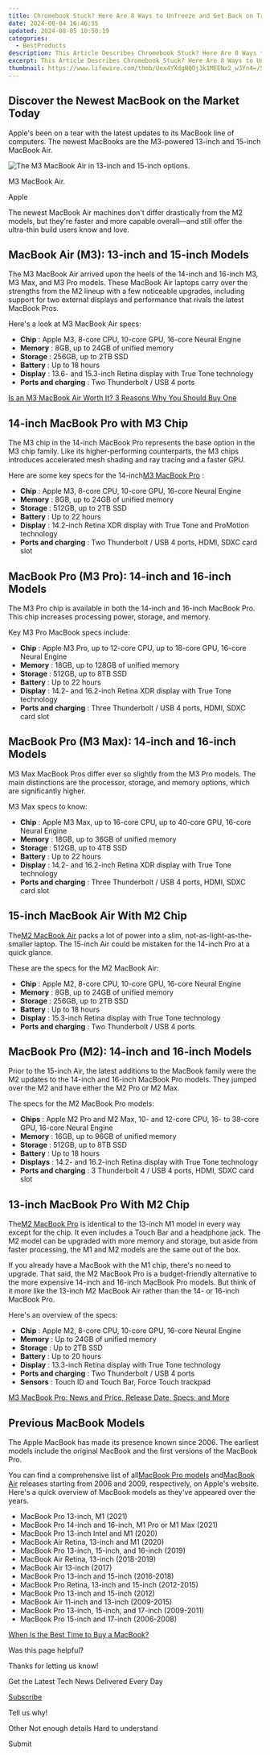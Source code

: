 ```yaml
---
title: Chromebook Stuck? Here Are 8 Ways to Unfreeze and Get Back on Track!
date: 2024-08-04 16:46:55
updated: 2024-08-05 10:50:19
categories:
  - BestProducts
description: This Article Describes Chromebook Stuck? Here Are 8 Ways to Unfreeze and Get Back on Track!
excerpt: This Article Describes Chromebook Stuck? Here Are 8 Ways to Unfreeze and Get Back on Track!
thumbnail: https://www.lifewire.com/thmb/Uex4YXdgNQOj3k1MEENx2_wJYn4=/540x405/filters:no_upscale():max_bytes(150000):strip_icc():format(webp)/GettyImages-168808902-5beef684c9e77c005131ce7b.jpg
---
```


## Discover the Newest MacBook on the Market Today
 Apple's been on a tear with the latest updates to its MacBook line of computers. The newest MacBooks are the M3-powered 13-inch and 15-inch MacBook Air.

![The M3 MacBook Air in 13-inch and 15-inch options.](https://www.lifewire.com/thmb/EOD-IRgFrqMGgevnnpW1AvKqKbs=/1500x0/filters:no_upscale():max_bytes(150000):strip_icc():format(webp)/Apple-MacBook-Air-2-up-front-240304-4fc0ab043fe04df5b19ee1b2107656cd.jpg)

M3 MacBook Air.

Apple

 The newest MacBook Air machines don't differ drastically from the M2 models, but they're faster and more capable overall—and still offer the ultra-thin build users know and love.

## MacBook Air (M3): 13-inch and 15-inch Models

 The M3 MacBook Air arrived upon the heels of the 14-inch and 16-inch M3, M3 Max, and M3 Pro models. These MacBook Air laptops carry over the strengths from the M2 lineup with a few noticeable upgrades, including support for two external displays and performance that rivals the latest MacBook Pros.

 Here's a look at M3 MacBook Air specs:

* **Chip** : Apple M3, 8-core CPU, 10-core GPU, 16-core Neural Engine
* **Memory** : 8GB, up to 24GB of unified memory
* **Storage** : 256GB, up to 2TB SSD
* **Battery** : Up to 18 hours
* **Display** : 13.6- and 15.3-inch Retina display with True Tone technology
* **Ports and charging** : Two Thunderbolt / USB 4 ports

[Is an M3 MacBook Air Worth It? 3 Reasons Why You Should Buy One](https://www.lifewire.com/is-m3-macbook-air-worth-it-8613241)

## 14-inch MacBook Pro with M3 Chip

 The M3 chip in the 14-inch MacBook Pro represents the base option in the M3 chip family. Like its higher-performing counterparts, the M3 chips introduces accelerated mesh shading and ray tracing and a faster GPU.

 Here are some key specs for the 14-inch[M3 MacBook Pro](https://www.lifewire.com/m3-macbook-pro-7979159) :

* **Chip** : Apple M3, 8-core CPU, 10-core GPU, 16-core Neural Engine
* **Memory** : 8GB, up to 24GB of unified memory
* **Storage** : 512GB, up to 2TB SSD
* **Battery** : Up to 22 hours
* **Display** : 14.2-inch Retina XDR display with True Tone and ProMotion technology
* **Ports and charging** : Two Thunderbolt / USB 4 ports, HDMI, SDXC card slot

## MacBook Pro (M3 Pro): 14-inch and 16-inch Models

 The M3 Pro chip is available in both the 14-inch and 16-inch MacBook Pro. This chip increases processing power, storage, and memory.

 Key M3 Pro MacBook specs include:

* **Chip** : Apple M3 Pro, up to 12-core CPU, up to 18-core GPU, 16-core Neural Engine
* **Memory** : 18GB, up to 128GB of unified memory
* **Storage** : 512GB, up to 8TB SSD
* **Battery** : Up to 22 hours
* **Display** : 14.2- and 16.2-inch Retina XDR display with True Tone technology
* **Ports and charging** : Three Thunderbolt / USB 4 ports, HDMI, SDXC card slot

## MacBook Pro (M3 Max): 14-inch and 16-inch Models

 M3 Max MacBook Pros differ ever so slightly from the M3 Pro models. The main distinctions are the processor, storage, and memory options, which are significantly higher.

 M3 Max specs to know:

* **Chip** : Apple M3 Max, up to 16-core CPU, up to 40-core GPU, 16-core Neural Engine
* **Memory** : 18GB, up to 36GB of unified memory
* **Storage** : 512GB, up to 4TB SSD
* **Battery** : Up to 22 hours
* **Display** : 14.2- and 16.2-inch Retina XDR display with True Tone technology
* **Ports and charging** : Three Thunderbolt / USB 4 ports, HDMI, SDXC card slot

## 15-inch MacBook Air With M2 Chip

 The[M2 MacBook Air](https://www.lifewire.com/the-m2-macbook-air-is-perfect-for-almost-everyone-5525617) packs a lot of power into a slim, not-as-light-as-the-smaller laptop. The 15-inch Air could be mistaken for the 14-inch Pro at a quick glance.  

 These are the specs for the M2 MacBook Air:

* **Chip** : Apple M2, 8-core CPU, 10-core GPU, 16-core Neural Engine
* **Memory** : 8GB, up to 24GB of unified memory
* **Storage** : 256GB, up to 2TB SSD
* **Battery** : Up to 18 hours
* **Display** : 15.3-inch Retina display with True Tone technology
* **Ports and charging** : Two Thunderbolt / USB 4 ports

## MacBook Pro (M2): 14-inch and 16-inch Models

 Prior to the 15-inch Air, the latest additions to the MacBook family were the M2 updates to the 14-inch and 16-inch MacBook Pro models. They jumped over the M2 and have either the M2 Pro or M2 Max.

 The specs for the M2 MacBook Pro models:  

* **Chips** : Apple M2 Pro and M2 Max, 10- and 12-core CPU, 16- to 38-core GPU, 16-core Neural Engine
* **Memory** : 16GB, up to 96GB of unified memory
* **Storage** : 512GB, up to 8TB SSD
* **Battery** : Up to 18 hours
* **Displays** : 14.2- and 16.2-inch Retina display with True Tone technology
* **Ports and charging** : 3 Thunderbolt 4 / USB 4 ports, HDMI, SDXC card slot

## 13-inch MacBook Pro With M2 Chip

 The[M2 MacBook Pro](https://www.lifewire.com/apples-m2-macbook-pro-isnt-the-successor-it-should-be-5496651) is identical to the 13-inch M1 model in every way except for the chip. It even includes a Touch Bar and a headphone jack. The M2 model can be upgraded with more memory and storage, but aside from faster processing, the M1 and M2 models are the same out of the box.

 If you already have a MacBook with the M1 chip, there's no need to upgrade. That said, the M2 MacBook Pro is a budget-friendly alternative to the more expensive 14-inch and 16-inch MacBook Pro models. But think of it more like the 13-inch M2 MacBook Air rather than the 14- or 16-inch MacBook Pro.  

 Here's an overview of the specs:

* **Chip** : Apple M2, 8-core CPU, 10-core GPU, 16-core Neural Engine
* **Memory** : Up to 24GB of unified memory
* **Storage** : Up to 2TB SSD
* **Battery** : Up to 20 hours
* **Display** : 13.3-inch Retina display with True Tone technology
* **Ports and charging** : Two Thunderbolt / USB 4 ports
* **Sensors** : Touch ID and Touch Bar, Force Touch trackpad

[M3 MacBook Pro: News and Price, Release Date, Specs; and More](https://www.lifewire.com/m3-macbook-pro-7979159)

## Previous MacBook Models

 The Apple MacBook has made its presence known since 2006\. The earliest models include the original MacBook and the first versions of the MacBook Pro.

 You can find a comprehensive list of all[MacBook Pro models](https://support.apple.com/en-us/108052) and[MacBook Air](https://support.apple.com/en-us/102869) releases starting from 2006 and 2009, respectively, on Apple's website. Here's a quick overview of MacBook models as they've appeared over the years.

* MacBook Pro 13-inch, M1 (2021)
* MacBook Pro 14-inch and 16-inch, M1 Pro or M1 Max (2021)
* MacBook Pro 13-inch Intel and M1 (2020)
* MacBook Air Retina, 13-inch and M1 (2020)
* MacBook Pro 13-inch, 15-inch, and 16-inch (2019)
* MacBook Air Retina, 13-inch (2018-2019)
* MacBook Air 13-inch (2017)
* MacBook Pro 13-inch and 15-inch (2016-2018)
* MacBook Pro Retina, 13-inch and 15-inch (2012-2015)
* MacBook Pro 13-inch and 15-inch (2012)
* MacBook Air 11-inch and 13-inch (2009-2015)
* MacBook Pro 13-inch, 15-inch, and 17-inch (2009-2011)
* MacBook Pro 15-inch and 17-inch (2006-2008)

[When Is the Best Time to Buy a MacBook?](https://www.lifewire.com/best-time-to-buy-a-macbook-5120331)

Was this page helpful?

Thanks for letting us know!

 Get the Latest Tech News Delivered Every Day

[Subscribe](https://www.lifewire.com/#)

Tell us why!

 Other  Not enough details  Hard to understand

 Submit

<ins class="adsbygoogle"
     style="display:block"
     data-ad-format="autorelaxed"
     data-ad-client="ca-pub-7571918770474297"
     data-ad-slot="1223367746"></ins>



<ins class="adsbygoogle"
     style="display:block"
     data-ad-client="ca-pub-7571918770474297"
     data-ad-slot="8358498916"
     data-ad-format="auto"
     data-full-width-responsive="true"></ins>
